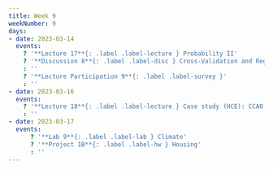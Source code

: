 ```yaml
---
title: Week 9
weekNumber: 9
days:
- date: 2023-03-14
  events:
    ? '**Lecture 17**{: .label .label-lecture } Probability II'
    ? '**Discussion 8**{: .label .label-disc } Cross-Validation and Regularization' 
    : ''
    ? '**Lecture Participation 9**{: .label .label-survey }'
    : ''
- date: 2023-03-16
  events:
    ? '**Lecture 18**{: .label .label-lecture } Case study (HCE): CCAO'
    : ''
- date: 2023-03-17
  events:
      ? '**Lab 9**{: .label .label-lab } Climate'
      ? '**Project 1B**{: .label .label-hw } Housing'
      : ''
---
```

